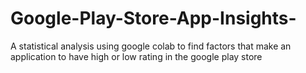 # Google-Play-Store-App-Insights-

A statistical analysis using google colab to find factors that make an application to have high or low rating in the google play store

